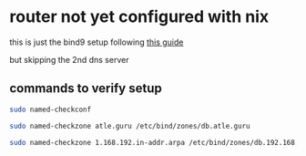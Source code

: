 # router not yet configured with nix

this is just the bind9 setup following [this guide](https://www.digitalocean.com/community/tutorials/how-to-configure-bind-as-a-private-network-dns-server-on-ubuntu-14-04)

but skipping the 2nd dns server

## commands to verify setup
```sh
sudo named-checkconf
```

```sh
sudo named-checkzone atle.guru /etc/bind/zones/db.atle.guru
```

```sh
sudo named-checkzone 1.168.192.in-addr.arpa /etc/bind/zones/db.192.168.1
```